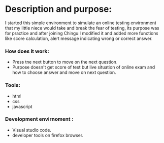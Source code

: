 # Description and purpose:
I started this simple environment to simulate an online testing environment that my little niece would take and break the fear of testing, its purpose was for practice and after joining Chingu I modified it and added more functions like score calculation, alert message indicating wrong or correct answer.


### How does it work:
* Press tne next button to move on the next question.
* Purpose doesn't get score of test but live situation of online exam and how to choose answer and move on  next question.

### Tools:
* html
* css
* javascript

### Development envirnoment :
* Visual studio code.
* developer tools on firefox browser.

